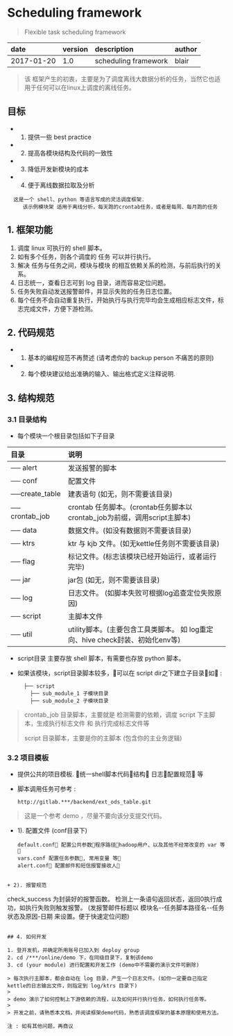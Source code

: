 # Scheduling framework

> Flexible task scheduling framework

date | version | description | author 
:--- | :-- |:--- | :-- |
2017-01-20 | 1.0 | scheduling framework | blair

> 该 框架产生的初衷，主要是为了调度离线大数据分析的任务，当然它也适用于任何可以在linux上调度的离线任务。

## 目标

+ 1. 提供一些 best practice
+ 2. 提高各模块结构及代码的一致性
+ 3. 降低开发新模块的成本
+ 4. 便于离线数据拉取及分析

```
  这是一个 shell、python 等语言写成的灵活调度框架.
     该示例模块架 适用于离线分析，每天跑的crontab任务，或者是每周、每月跑的任务
```

## 1. 框架功能

 1. 调度 linux 可执行的 shell 脚本。
 2. 如有多个任务，则各个调度的 任务 可以并行执行。
 3. 解决 任务与任务之间，模块与模块 的相互依赖关系的检测，与前后执行的关系。
 4. 日志统一，查看日志可到 log 目录，进而容易定位问题。
 5. 任务失败自动发送报警邮件，并显示失败的任务日志位置。
 6. 每个任务不会自动重复执行，开始执行与执行完毕均会生成相应标志文件，标志完成文件，方便下游检测。

## 2. 代码规范

+ 1. 基本的编程规范不再赘述  (请考虑你的 backup person 不痛苦的原则)        
+ 2. 每个模块建议给出准确的输入、输出格式定义注释说明.

## 3. 结构规范

### 3.1 目录结构

+ 每个模块一个根目录包括如下子目录

| 目录 | 说明|
| :--- | :-- |
| ── alert | 发送报警的脚本 |  
| ── conf | 配置文件 |
| ──create_table | 建表语句 (如无，则不需要该目录) |
| ── crontab_job | crontab 任务脚本。(crontab任务脚本以crontab_job为前缀，调用script主脚本) |
| ── data | 数据文件。(如没有数据则不需要该目录) |
| ── ktrs | ktr 与 kjb 文件。(如无kettle任务则不需要该目录) |
| ── flag | 标记文件。(标志该模块已经开始运行，或者运行完毕) |
| ── jar | jar包 (如无，则不需要该目录)  |
| ── log | 日志文件。 (如脚本失败可根据log追查定位失败原因) |
| ── script | 主脚本文件 |
| ── util | utility脚本。(主要包含工具类脚本。 如 log重定向、hive check封装、初始化env等)
+ script目录 主要存放 shell 脚本，有需要也存放 python 脚本。
+ 如果该模块，script目录脚本较多，􏰀可以在 script dir之下建立子目录􏰀如􏰂 :

        ├── script
          ├── sub_module_1 子模块目录 
          ├── sub_module_2 子模块目录

> crontab_job 目录脚本，主要就是 检测需要的依赖，调度 script 下主脚本，生成执行标志文件 和 执行完成标志文件等
> 
> script 目录脚本，主要是你的主脚本 (包含你的主业务逻辑)
          
### 3.2 项目模板 

+ 提供公共的项目模板. 􏰀统一shell脚本代码􏰄结构􏰄 日志􏰄配置规范􏰁 等
+ 脚本调用任务可参考 :
    
    ```
    http://gitlab.***/backend/ext_ods_table.git
    ``` 

> 这是一个参考 demo ，尽量不要向该分支提交代码。
   
+ 1). 配置文件 (conf目录下)

   ```
   default.conf􏰂 配置公共参数􏰂程序路径􏰄hadoop用户、以及其他不经常改变的 var 等􏰁
   vars.conf 配置任务参数􏰂, 常用变量 等􏰁
   alert.conf􏰂 配置邮件和短信报警接收人􏰁 
```

+ 2). 报警规范

  ```
  check_success 为封装好的报警函数。 检测上一条语句返回状态，返回0执行成功，如执行失败则触发报警。
  (发报警邮件标题以 模块名--任务脚本路径名--任务状态及原因-日期 来设置。便于快速定位问题)
  ```

## 4. 如何开发

1. 登开发机，并确定所用账号已加入到 deploy group
2. cd /***/online/demo 下，在同级目录下，复制该demo
3. cd (your module) 进行配置和开发工作 (demo中不需要的演示文件可删除)

> 每次执行主脚本，都会自动在 log 目录，产生一个日志文件。(如你一定要自己指定kettle的日志输出文件，则指定到 log/ktrs 目录下)
> 
> demo 演示了如何控制上下游依赖的流程，以及如何并行执行任务，如何执行任务等。
> 
> 开发之前，请熟悉本文档，并阅读框架demo代码，熟悉该调度框架的基本原理和使用方法。

注 : 如有其他问题，再商议

